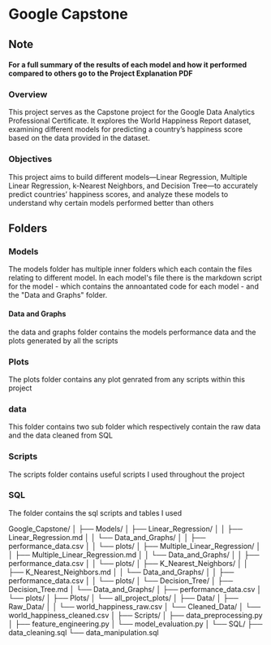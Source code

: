 
# Google Capstone

## Note
#### For a full summary of the results of each model and how it performed compared to others go to the Project Explanation PDF

### Overview

This project serves as the Capstone project for the Google Data Analytics Professional
Certificate. It explores the World Happiness Report dataset, examining different models for
predicting a country’s happiness score based on the data provided in the dataset.


### Objectives

This project aims to build different models—Linear Regression, Multiple Linear Regression,
k-Nearest Neighbors, and Decision Tree—to accurately predict countries’ happiness scores,
and analyze these models to understand why certain models performed better than others


## Folders

### Models 

The models folder has multiple inner folders which each contain  the files relating to different model. In each model's file there is the markdown script for the model - which contains the annoantated code for each model - and the "Data and Graphs" folder. 
  #### Data and Graphs
  the data and graphs folder contains the models performance data and the plots generated by all the scripts

### Plots

The plots folder contains any plot genrated from any scripts within this project

### data 

This folder contains two sub folder which respectively contain the raw data and the data cleaned from SQL

### Scripts

The scripts folder contains useful scripts I used throughout the project

### SQL 

The folder contains the sql scripts and tables I used 

Google_Capstone/
│
├── Models/
│   ├── Linear_Regression/
│   │   ├── Linear_Regression.md
│   │   └── Data_and_Graphs/
│   │       ├── performance_data.csv
│   │       └── plots/
│   ├── Multiple_Linear_Regression/
│   │   ├── Multiple_Linear_Regression.md
│   │   └── Data_and_Graphs/
│   │       ├── performance_data.csv
│   │       └── plots/
│   ├── K_Nearest_Neighbors/
│   │   ├── K_Nearest_Neighbors.md
│   │   └── Data_and_Graphs/
│   │       ├── performance_data.csv
│   │       └── plots/
│   └── Decision_Tree/
│       ├── Decision_Tree.md
│       └── Data_and_Graphs/
│           ├── performance_data.csv
│           └── plots/
│
├── Plots/
│   └── all_project_plots/
│
├── Data/
│   ├── Raw_Data/
│   │   └── world_happiness_raw.csv
│   └── Cleaned_Data/
│       └── world_happiness_cleaned.csv
│
├── Scripts/
│   ├── data_preprocessing.py
│   ├── feature_engineering.py
│   └── model_evaluation.py
│
└── SQL/
    ├── data_cleaning.sql
    └── data_manipulation.sql








